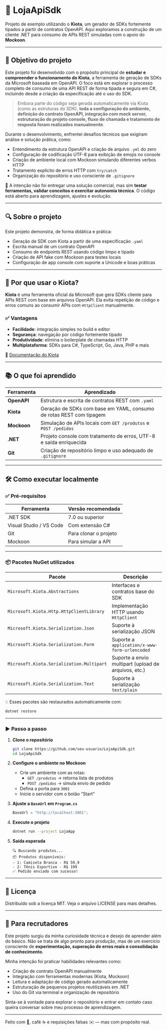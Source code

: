# 🧰 LojaApiSdk

Projeto de exemplo utilizando o **Kiota**, um gerador de SDKs fortemente tipados a partir de contratos OpenAPI. Aqui exploramos a construção de um cliente .NET para consumo de APIs REST simuladas com o apoio do **Mockoon**.

---

## 🎯 Objetivo do projeto

Este projeto foi desenvolvido com o propósito principal de **estudar e compreender o funcionamento do Kiota**, a ferramenta de geração de SDKs da Microsoft baseada em OpenAPI. O foco está em explorar o processo completo de consumo de uma API REST de forma tipada e segura em C#, incluindo desde a criação da especificação até o uso do SDK.

> Embora parte do código seja gerada automaticamente via Kiota (como as estruturas do SDK), **toda a configuração do ambiente, definição do contrato OpenAPI, integração com mock server, estruturação do projeto console, fluxo de chamada e tratamento de resposta foram realizados manualmente**.

Durante o desenvolvimento, enfrentei desafios técnicos que exigiram análise e solução prática, como:

- Entendimento da estrutura OpenAPI e criação de arquivo `.yml` do zero
- Configuração de codificação UTF-8 para exibição de emojis no console
- Criação de ambiente local com Mockoon simulando diferentes verbos HTTP
- Tratamento explícito de erros HTTP com `try/catch`
- Organização do repositório e uso consciente de `.gitignore`

🧠 A intenção não foi entregar uma solução comercial, mas sim **testar ferramentas, validar conceitos e exercitar autonomia técnica**. O código está aberto para aprendizagem, ajustes e evolução.

---

## 🔍 Sobre o projeto

Este projeto demonstra, de forma didática e prática:

- Geração de SDK com Kiota a partir de uma especificação `.yaml`
- Escrita manual de um contrato OpenAPI
- Consumo de endpoints REST usando código limpo e tipado
- Criação de API fake com Mockoon para testes locais
- Configuração de app console com suporte a Unicode e boas práticas

---

## 🚀 Por que usar o Kiota?

**Kiota** é uma ferramenta oficial da Microsoft que gera SDKs cliente para APIs REST com base em arquivos OpenAPI. Ela evita repetição de código e erros comuns ao consumir APIs com `HttpClient` manualmente.

### ✅ Vantagens

- **Facilidade**: integração simples no build e editor
- **Segurança**: navegação por código fortemente tipado
- **Produtividade**: elimina o boilerplate de chamadas HTTP
- **Multiplataforma**: SDKs para C#, TypeScript, Go, Java, PHP e mais

🔗 [Documentação do Kiota](https://github.com/microsoft/kiota)

---

## 📚 O que foi aprendido

| Ferramenta       | Aprendizado                                                                 |
|------------------|------------------------------------------------------------------------------|
| **OpenAPI**      | Estrutura e escrita de contratos REST com `.yaml`                          |
| **Kiota**        | Geração de SDKs com base em YAML, consumo de rotas REST com tipagem        |
| **Mockoon**      | Simulação de APIs locais com `GET /produtos` e `POST /pedidos`              |
| **.NET**         | Projeto console com tratamento de erros, UTF-8 e saída enriquecida          |
| **Git**          | Criação de repositório limpo e uso adequado de `.gitignore`                 |

---

## 🛠️ Como executar localmente

### ✅ Pré-requisitos

| Ferramenta               | Versão recomendada     |
|--------------------------|------------------------|
| .NET SDK                 | 7.0 ou superior        |
| Visual Studio / VS Code  | Com extensão C#        |
| Git                      | Para clonar o projeto  |
| Mockoon                  | Para simular a API     |

---

### 📦 Pacotes NuGet utilizados

| Pacote                                      | Descrição                                                                  |
|---------------------------------------------|----------------------------------------------------------------------------|
| `Microsoft.Kiota.Abstractions`              | Interfaces e contratos base do SDK                                         |
| `Microsoft.Kiota.Http.HttpClientLibrary`    | Implementação HTTP usando `HttpClient`                                     |
| `Microsoft.Kiota.Serialization.Json`        | Suporte à serialização JSON                                                |
| `Microsoft.Kiota.Serialization.Form`        | Suporte a `application/x-www-form-urlencoded`                              |
| `Microsoft.Kiota.Serialization.Multipart`   | Suporte a envio multipart (upload de arquivos, etc.)                       |
| `Microsoft.Kiota.Serialization.Text`        | Suporte à serialização `text/plain`                                        |

💡 Esses pacotes são restaurados automaticamente com:

```bash
dotnet restore
```

---

### ▶️ Passo a passo

1. **Clone o repositório**

   ```bash
   git clone https://github.com/seu-usuario/LojaApiSdk.git
   cd LojaApiSdk
   ```

2. **Configure o ambiente no Mockoon**

   - Crie um ambiente com as rotas:
     - `GET /produtos` → retorna lista de produtos
     - `POST /pedidos` → simula envio de pedido
   - Defina a porta para `3001`
   - Inicie o servidor com o botão “Start”

3. **Ajuste a `BaseUrl` em `Program.cs`**

   ```csharp
   BaseUrl = "http://localhost:3001";
   ```

4. **Execute o projeto**

   ```bash
   dotnet run --project LojaApp
   ```

5. **Saída esperada**

   ```
   🔍 Buscando produtos...
   📦 Produtos disponíveis:
   - 1: Camiseta Branca - R$ 59,9
   - 2: Tênis Esportivo - R$ 199
   ✅ Pedido enviado com sucesso!
   ```

---

## 📄 Licença

Distribuído sob a licença MIT. Veja o arquivo LICENSE para mais detalhes.

---

## 🤝 Para recrutadores

Este projeto surgiu da minha curiosidade técnica e desejo de aprender além do básico. Não se trata de algo pronto para produção, mas de um exercício consciente de **experimentação, superação de erros reais e consolidação de conhecimento**.

Minha intenção foi praticar habilidades relevantes como:

- Criação de contrato OpenAPI manualmente
- Integração com ferramentas modernas (Kiota, Mockoon)
- Leitura e adaptação de código gerado automaticamente
- Estruturação de pequenos projetos reutilizáveis em .NET
- Uso do Git via terminal e organização de repositório

Sinta-se à vontade para explorar o repositório e entrar em contato caso queira conversar sobre meu processo de aprendizagem.

---

Feito com 🧠, café ☕ e requisições falsas ✉️ — mas com propósito real.
